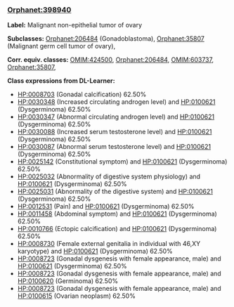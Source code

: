 
### [Orphanet:398940](http://www.orpha.net/ORDO/Orphanet_398940)
**Label:** Malignant non-epithelial tumor of ovary

**Subclasses:** [Orphanet:206484](http://www.orpha.net/ORDO/Orphanet_206484) (Gonadoblastoma), [Orphanet:35807](http://www.orpha.net/ORDO/Orphanet_35807) (Malignant germ cell tumor of ovary), 

**Corr. equiv. classes:** [OMIM:424500](http://purl.obolibrary.org/obo/OMIM_424500), [Orphanet:206484](http://www.orpha.net/ORDO/Orphanet_206484), [OMIM:603737](http://purl.obolibrary.org/obo/OMIM_603737), [Orphanet:35807](http://www.orpha.net/ORDO/Orphanet_35807), 

**Class expressions from DL-Learner:**

- [HP:0008703](http://purl.obolibrary.org/obo/HP_0008703) (Gonadal calcification) 62.50%
- [HP:0030348](http://purl.obolibrary.org/obo/HP_0030348) (Increased circulating androgen level) and [HP:0100621](http://purl.obolibrary.org/obo/HP_0100621) (Dysgerminoma) 62.50%
- [HP:0030347](http://purl.obolibrary.org/obo/HP_0030347) (Abnormal circulating androgen level) and [HP:0100621](http://purl.obolibrary.org/obo/HP_0100621) (Dysgerminoma) 62.50%
- [HP:0030088](http://purl.obolibrary.org/obo/HP_0030088) (Increased serum testosterone level) and [HP:0100621](http://purl.obolibrary.org/obo/HP_0100621) (Dysgerminoma) 62.50%
- [HP:0030087](http://purl.obolibrary.org/obo/HP_0030087) (Abnormal serum testosterone level) and [HP:0100621](http://purl.obolibrary.org/obo/HP_0100621) (Dysgerminoma) 62.50%
- [HP:0025142](http://purl.obolibrary.org/obo/HP_0025142) (Constitutional symptom) and [HP:0100621](http://purl.obolibrary.org/obo/HP_0100621) (Dysgerminoma) 62.50%
- [HP:0025032](http://purl.obolibrary.org/obo/HP_0025032) (Abnormality of digestive system physiology) and [HP:0100621](http://purl.obolibrary.org/obo/HP_0100621) (Dysgerminoma) 62.50%
- [HP:0025031](http://purl.obolibrary.org/obo/HP_0025031) (Abnormality of the digestive system) and [HP:0100621](http://purl.obolibrary.org/obo/HP_0100621) (Dysgerminoma) 62.50%
- [HP:0012531](http://purl.obolibrary.org/obo/HP_0012531) (Pain) and [HP:0100621](http://purl.obolibrary.org/obo/HP_0100621) (Dysgerminoma) 62.50%
- [HP:0011458](http://purl.obolibrary.org/obo/HP_0011458) (Abdominal symptom) and [HP:0100621](http://purl.obolibrary.org/obo/HP_0100621) (Dysgerminoma) 62.50%
- [HP:0010766](http://purl.obolibrary.org/obo/HP_0010766) (Ectopic calcification) and [HP:0100621](http://purl.obolibrary.org/obo/HP_0100621) (Dysgerminoma) 62.50%
- [HP:0008730](http://purl.obolibrary.org/obo/HP_0008730) (Female external genitalia in individual with 46,XY karyotype) and [HP:0100621](http://purl.obolibrary.org/obo/HP_0100621) (Dysgerminoma) 62.50%
- [HP:0008723](http://purl.obolibrary.org/obo/HP_0008723) (Gonadal dysgenesis with female appearance, male) and [HP:0100621](http://purl.obolibrary.org/obo/HP_0100621) (Dysgerminoma) 62.50%
- [HP:0008723](http://purl.obolibrary.org/obo/HP_0008723) (Gonadal dysgenesis with female appearance, male) and [HP:0100620](http://purl.obolibrary.org/obo/HP_0100620) (Germinoma) 62.50%
- [HP:0008723](http://purl.obolibrary.org/obo/HP_0008723) (Gonadal dysgenesis with female appearance, male) and [HP:0100615](http://purl.obolibrary.org/obo/HP_0100615) (Ovarian neoplasm) 62.50%


